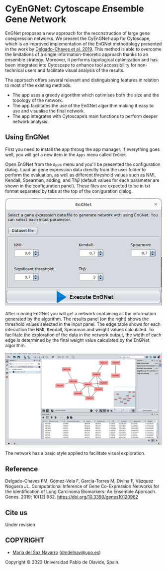# CyEnGNet: *Cy*toscape *En*semble *G*ene *N*etwork

EnGNet proposes a new approach for the reconstruction of large gene coexpression networks. We present the CyEnGNet-app for Cytoscape, which is an improved implementation of the EnGNet methodology presented in the work by <a href="https://www.mdpi.com/2073-4425/10/12/962">Delgado-Chaves et al. 2019</a>. This method is able to overcome the limitations of a single information-theoretic approach thanks to an ensemble strategy. Moreover, it performs topological optimization and has been integrated into Cytoscape to enhance tool accessibility for non-technical users and facilitate visual analysis of the results. 

The approach offers several relevant and distinguishing features in relation to most of the existing methods.
* The app uses a greedy algorithm which optimises both the size and the topology of the network. 
* The app facilitates the use of the EnGNet algorithm making it easy to use and visualise the final network. 
* The app integrates with Cytoscape’s main functions to perform deeper network analysis.



## Using EnGNet

First you need to install the app throug the app manager. If everything goes well, you will get a new item in the `Apps` menu called `EnGNet`.

Open EnGNet from the `Apps` menu and you'll be presented the configuration dialog. Load an gene expression data directly from the user folder to perform the evaluation, as well as different
threshold values such as NMI, Kendall, Spearman, adding, and Th𝛽 (default values for each parameter are shown in the configuration panel). These files are expected to be in txt format separated by tabs at the top of the coniguration dialog.

![EnGNet result](imagen/Fig2-inputParameter.png)

After running EnGNet you will get a network containing all the information generated by the algorithm. The results panel (on the right) shows the threshold values selected in the input panel. The edge table shows for each interaction the NMI, Kendall, Spearman and weight values calculated. To facilitate the exploration of the data in the network output, the width of each edge is determined by the final weight value calculated by the EnGNet algorithm.

![EnGNet result](imagen/Fig2_edgeChange.png)

The network has a basic style applied to facilitate visual exploration. 

## Reference
Delgado-Chaves FM, Gómez-Vela F, García-Torres M, Divina F, Vázquez Noguera JL. Computational Inference of Gene Co-Expression Networks for the identification of Lung Carcinoma Biomarkers: An Ensemble Approach. Genes. 2019; 10(12):962. https://doi.org/10.3390/genes10120962 

## Cite us
Under revision
  

## COPYRIGHT
* <a href="mailto:dmdelnav@upo.es">Maria del Saz Navarro</a> (<a href="mailto:dmdelnav@upo.es">dmdelnav@upo.es</a>)

Copyright © 2023 Universidad Pablo de Olavide, Spain.
